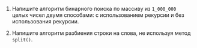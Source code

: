﻿1. Напишите алгоритм бинарного поиска по массиву из `1_000_000` целых чисел двумя способами: с использованием рекурсии и без использования рекурсии.

2. Напишите алгоритм разбиения строки на слова, не используя метод `split()`.